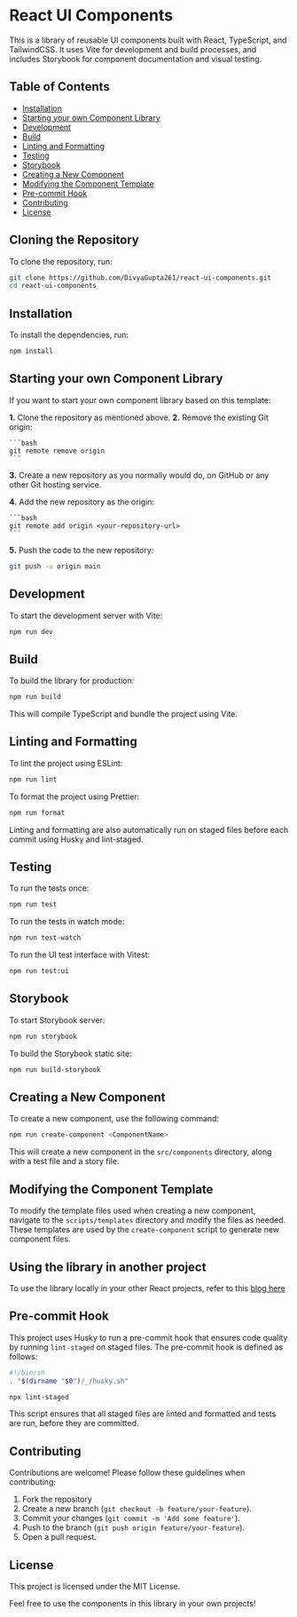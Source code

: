 # React UI Components

This is a library of reusable UI components built with React, TypeScript, and TailwindCSS. It uses Vite for development and build processes, and includes Storybook for component documentation and visual testing.

## Table of Contents

- [Installation](#installation)
- [Starting your own Component Library](#starting-your-own-component-library)
- [Development](#development)
- [Build](#build)
- [Linting and Formatting](#linting-and-formatting)
- [Testing](#testing)
- [Storybook](#storybook)
- [Creating a New Component](#creating-a-new-component)
- [Modifying the Component Template](#modifying-the-component-template)
- [Pre-commit Hook](#pre-commit-hook)
- [Contributing](#contributing)
- [License](#license)

## Cloning the Repository

To clone the repository, run:

```bash
git clone https://github.com/DivyaGupta261/react-ui-components.git
cd react-ui-components

``` 

## Installation

To install the dependencies, run:

```bash
npm install
```


## Starting your own Component Library

If you want to start your own component library based on this template:

**1.** Clone the repository as mentioned above.
**2.** Remove the existing Git origin:

    ```bash
    git remote remove origin
    ```

**3.** Create a new repository as you normally would do, on GitHub or any other Git hosting service.

**4.** Add the new repository as the origin:

    ```bash
    git remote add origin <your-repository-url>
    ```

**5.** Push the code to the new repository:

  ```bash
  git push -u origin main
  ```

## Development

To start the development server with Vite:

```bash
npm run dev
```

## Build

To build the library for production:

```bash
npm run build
```

This will compile TypeScript and bundle the project using Vite.


## Linting and Formatting

To lint the project using ESLint:

```bash
npm run lint
```

To format the project using Prettier:

```bash
npm run format
```

Linting and formatting are also automatically run on staged files before each commit using Husky and lint-staged.


## Testing


To run the tests once:

```bash
npm run test
```

To run the tests in watch mode:

```bash
npm run test-watch
```

To run the UI test interface with Vitest:

```bash
npm run test:ui
```

## Storybook

To start Storybook server:

```bash
npm run storybook
```

To build the Storybook static site:

```bash
npm run build-storybook
```

## Creating a New Component

To create a new component, use the following command:

```bash
npm run create-component <ComponentName>
```

This will create a new component in the `src/components` directory, along with a test file and a story file.

## Modifying the Component Template

To modify the template files used when creating a new component, navigate to the `scripts/templates` directory and modify the files as needed. These templates are used by the `create-component` script to generate new component files.

## Using the library in another project

To use the library locally in your other React projects, refer to this [blog here](https://medium.com/p/05cd58319801)

## Pre-commit Hook

This project uses Husky to run a pre-commit hook that ensures code quality by running `lint-staged` on staged files. The pre-commit hook is defined as follows:

```sh
#!/bin/sh
. "$(dirname "$0")/_/husky.sh"

npx lint-staged
```

This script ensures that all staged files are linted and formatted and tests are run, before they are committed.


## Contributing

Contributions are welcome! Please follow these guidelines when contributing:

1. Fork the repository
2. Create a new branch (`git checkout -b feature/your-feature`).
3. Commit your changes (`git commit -m 'Add some feature'`).
4. Push to the branch (`git push origin feature/your-feature`).
5. Open a pull request.

## License

This project is licensed under the MIT License.

Feel free to use the components in this library in your own projects!